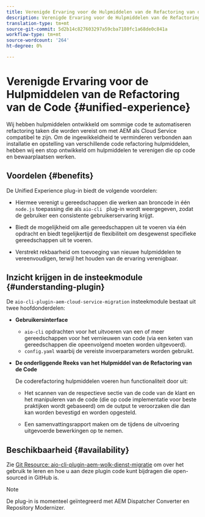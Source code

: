 ```yaml
---
title: Verenigde Ervaring voor de Hulpmiddelen van de Refactoring van de Code
description: Verenigde Ervaring voor de Hulpmiddelen van de Refactoring van de Code
translation-type: tm+mt
source-git-commit: 5d2b14c827603297a59cba7180fc1a68de0c841a
workflow-type: tm+mt
source-wordcount: '264'
ht-degree: 0%

---
```



# Verenigde Ervaring voor de Hulpmiddelen van de Refactoring van de Code {#unified-experience}

Wij hebben hulpmiddelen ontwikkeld om sommige code te automatiseren refactoring taken die worden vereist om met AEM als Cloud Service compatibel te zijn. Om de ingewikkeldheid te verminderen verbonden aan installatie en opstelling van verschillende code refactoring hulpmiddelen, hebben wij een stop ontwikkeld om hulpmiddelen te verenigen die op code en bewaarplaatsen werken.

## Voordelen {#benefits}

De Unified Experience plug-in biedt de volgende voordelen:

* Hiermee verenigt u gereedschappen die werken aan broncode in één `node.js` toepassing die als `aio-cli ` plug-in wordt weergegeven, zodat de gebruiker een consistente gebruikerservaring krijgt.

* Biedt de mogelijkheid om alle gereedschappen uit te voeren via één opdracht en biedt tegelijkertijd de flexibiliteit om desgewenst specifieke gereedschappen uit te voeren.

* Verstrekt rekbaarheid om toevoeging van nieuwe hulpmiddelen te vereenvoudigen, terwijl het houden van de ervaring verenigbaar.

## Inzicht krijgen in de insteekmodule {#understanding-plugin}

De `aio-cli-plugin-aem-cloud-service-migration` insteekmodule bestaat uit twee hoofdonderdelen:

* **Gebruikersinterface**

   * `aio-cli` opdrachten voor het uitvoeren van een of meer gereedschappen voor het vernieuwen van code (via een keten van gereedschappen die opeenvolgend moeten worden uitgevoerd).
   * `config.yaml` waarbij de vereiste invoerparameters worden gebruikt.

* **De onderliggende Reeks van het Hulpmiddel van de Refactoring van de Code**

   De coderefactoring hulpmiddelen voeren hun functionaliteit door uit:

   * Het scannen van de respectieve sectie van de code van de klant en het manipuleren van de code (die op code implementatie voor beste praktijken wordt gebaseerd) om de output te veroorzaken die dan kan worden bevestigd en worden opgesteld.

   * Een samenvattingsrapport maken om de tijdens de uitvoering uitgevoerde bewerkingen op te nemen.

## Beschikbaarheid {#availability}

Zie [Git Resource: aio-cli-plugin-aem-wolk-dienst-migratie](https://github.com/adobe/aio-cli-plugin-aem-cloud-service-migration) om over het gebruik te leren en hoe u aan deze plugin code kunt bijdragen die open-sourced in GitHub is.

>[!NOTE]
>De plug-in is momenteel geïntegreerd met AEM Dispatcher Converter en Repository Modernizer.
